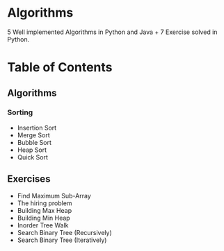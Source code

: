 # Algorithms

5 Well implemented Algorithms in Python and Java + 7 Exercise solved in Python.

# Table of Contents

## Algorithms

### Sorting

- Insertion Sort
- Merge Sort
- Bubble Sort
- Heap Sort
- Quick Sort

## Exercises

- Find Maximum Sub-Array
- The hiring problem
- Building Max Heap
- Building Min Heap
- Inorder Tree Walk
- Search Binary Tree (Recursively)
- Search Binary Tree (Iteratively)
